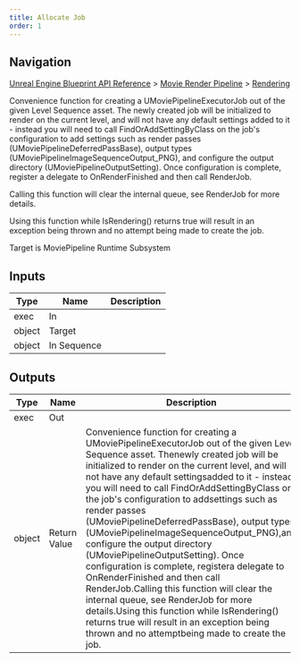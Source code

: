 ```yaml
---
title: Allocate Job
order: 1
---
```

## Navigation

[Unreal Engine Blueprint API Reference](https://dev.epicgames.com/documentation/en-us/unreal-engine/BlueprintAPI) > [Movie Render Pipeline](https://dev.epicgames.com/documentation/en-us/unreal-engine/BlueprintAPI/MovieRenderPipeline) > [Rendering](https://dev.epicgames.com/documentation/en-us/unreal-engine/BlueprintAPI/MovieRenderPipeline/Rendering)

Convenience function for creating a UMoviePipelineExecutorJob out of the given Level Sequence asset. The
newly created job will be initialized to render on the current level, and will not have any default settings
added to it - instead you will need to call FindOrAddSettingByClass on the job's configuration to add
settings such as render passes (UMoviePipelineDeferredPassBase), output types (UMoviePipelineImageSequenceOutput_PNG),
and configure the output directory (UMoviePipelineOutputSetting). Once configuration is complete, register
a delegate to OnRenderFinished and then call RenderJob.

Calling this function will clear the internal queue, see RenderJob for more details.

Using this function while IsRendering() returns true will result in an exception being thrown and no attempt
being made to create the job.

Target is MoviePipeline Runtime Subsystem

## Inputs

| Type | Name | Description |
| --- | --- | --- |
| exec | In |  |
| object | Target |  |
| object | In Sequence |  |

## Outputs

| Type | Name | Description |
| --- | --- | --- |
| exec | Out |  |
| object | Return Value | Convenience function for creating a UMoviePipelineExecutorJob out of the given Level Sequence asset. Thenewly created job will be initialized to render on the current level, and will not have any default settingsadded to it - instead you will need to call FindOrAddSettingByClass on the job's configuration to addsettings such as render passes (UMoviePipelineDeferredPassBase), output types (UMoviePipelineImageSequenceOutput_PNG),and configure the output directory (UMoviePipelineOutputSetting). Once configuration is complete, registera delegate to OnRenderFinished and then call RenderJob.Calling this function will clear the internal queue, see RenderJob for more details.Using this function while IsRendering() returns true will result in an exception being thrown and no attemptbeing made to create the job. |
